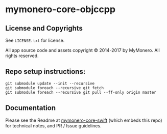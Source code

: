 # mymonero-core-objccpp

## License and Copyrights

See `LICENSE.txt` for license.

All app source code and assets copyright © 2014-2017 by MyMonero. All rights reserved.

## Repo setup instructions:

```
git submodule update --init --recursive
git submodule foreach --recursive git fetch
git submodule foreach --recursive git pull --ff-only origin master
```

## Documentation

Please see the Readme at [mymonero-core-swift](https://github.com/mymonero/mymonero-core-swift) (which embeds this repo) for technical notes, and PR / Issue guidelines.